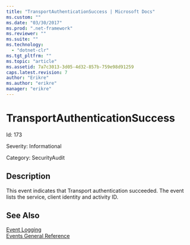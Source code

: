 ```yaml
---
title: "TransportAuthenticationSuccess | Microsoft Docs"
ms.custom: ""
ms.date: "03/30/2017"
ms.prod: ".net-framework"
ms.reviewer: ""
ms.suite: ""
ms.technology: 
  - "dotnet-clr"
ms.tgt_pltfrm: ""
ms.topic: "article"
ms.assetid: 7a7c3013-3d05-4d32-857b-759e98d91259
caps.latest.revision: 7
author: "Erikre"
ms.author: "erikre"
manager: "erikre"
---
```

# TransportAuthenticationSuccess
Id: 173  
  
 Severity: Informational  
  
 Category: SecurityAudit  
  
## Description  
 This event indicates that Transport authentication succeeded. The event lists the service, client identity and activity ID.  
  
## See Also  
 [Event Logging](../../../../../docs/framework/wcf/diagnostics/event-logging/index.md)   
 [Events General Reference](../../../../../docs/framework/wcf/diagnostics/event-logging/events-general-reference.md)